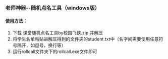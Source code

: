 ### 老师神器--随机点名工具（windows版）
#### 使用方法：
1. 下载 课堂随机点名工具by校园飞侠.zip 并解压
2. 将学生名单粘贴进解压得到的文件夹的student.txt中（名字间需要使用任意符号隔开，如逗号，换行等）
3. 运行rollcall文件夹下的rollcall.exe文件即可
